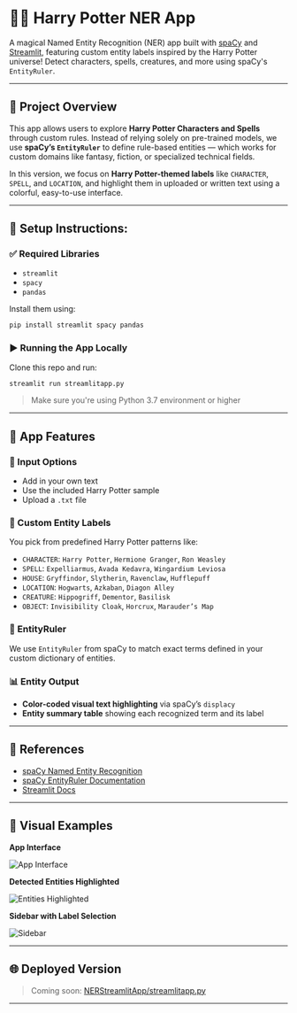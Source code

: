 # 🧙‍♂️ Harry Potter NER App

A magical Named Entity Recognition (NER) app built with [spaCy](https://spacy.io/) and [Streamlit](https://streamlit.io/), featuring custom entity labels inspired by the Harry Potter universe! Detect characters, spells, creatures, and more using spaCy's `EntityRuler`.

---

## 📌 Project Overview

This app allows users to explore **Harry Potter Characters and Spells** through custom rules. Instead of relying solely on pre-trained models, we use **spaCy’s `EntityRuler`** to define rule-based entities — which works for custom domains like fantasy, fiction, or specialized technical fields.

In this version, we focus on **Harry Potter-themed labels** like `CHARACTER`, `SPELL`, and `LOCATION`, and highlight them in uploaded or written text using a colorful, easy-to-use interface.

---

## 🚀 Setup Instructions:

### ✅ Required Libraries

- `streamlit`
- `spacy`
- `pandas`

Install them using:

```bash
pip install streamlit spacy pandas
```

### ▶️ Running the App Locally

Clone this repo and run:

```bash
streamlit run streamlitapp.py
```

> Make sure you're using Python 3.7 environment or higher

---

## 🌟 App Features

### 🔡 Input Options
- Add in your own text
- Use the included Harry Potter sample
- Upload a `.txt` file

### 🧙 Custom Entity Labels
You pick from predefined Harry Potter patterns like:

- `CHARACTER`: `Harry Potter`, `Hermione Granger`, `Ron Weasley`
- `SPELL`: `Expelliarmus`, `Avada Kedavra`, `Wingardium Leviosa`
- `HOUSE`: `Gryffindor`, `Slytherin`, `Ravenclaw`, `Hufflepuff`
- `LOCATION`: `Hogwarts`, `Azkaban`, `Diagon Alley`
- `CREATURE`: `Hippogriff`, `Dementor`, `Basilisk`
- `OBJECT`: `Invisibility Cloak`, `Horcrux`, `Marauder’s Map`

### 🧠 EntityRuler
We use `EntityRuler` from spaCy to match exact terms defined in your custom dictionary of entities.

### 📊 Entity Output
- **Color-coded visual text highlighting** via spaCy’s `displacy`
- **Entity summary table** showing each recognized term and its label

---

## 🔗 References

- [spaCy Named Entity Recognition](https://spacy.io/usage/linguistic-features#named-entities)
- [spaCy EntityRuler Documentation](https://spacy.io/api/entityruler)
- [Streamlit Docs](https://docs.streamlit.io/)

---

## 📸 Visual Examples

**App Interface**

![App Interface](<img width="1164" alt="Screenshot 2025-04-14 at 1 41 16 PM" src="https://github.com/user-attachments/assets/ab786cb1-b835-4f9b-a241-b851c13aee2e" />
)

**Detected Entities Highlighted**

![Entities Highlighted](<img width="750" alt="Screenshot 2025-04-14 at 7 38 15 PM" src="https://github.com/user-attachments/assets/dc4837d8-d293-4ba1-aa6f-f083e4435ba7" />
)

**Sidebar with Label Selection**

![Sidebar](<img width="320" alt="Screenshot 2025-04-14 at 7 37 03 PM" src="https://github.com/user-attachments/assets/0f6fba06-0909-4f2b-ab31-dee72478279a" />
)

---

## 🌐 Deployed Version

> Coming soon: [NERStreamlitApp/streamlitapp.py](#)

---

